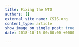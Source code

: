```yaml
---
title: Fixing the WTO
authors: []
external_site_name: CSIS.org
content_type: article
show_image_on_single_post: true
date: 2018-10-15 00:00:00 +0000

---
```

